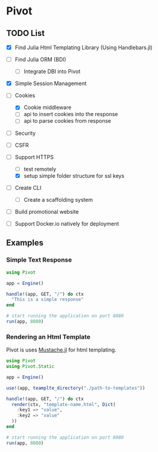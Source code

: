 # Pivot

## TODO List

- [x] Find Julia Html Templating Library (Using Handlebars.jl)
- [ ] Find Julia ORM (BDI)
  - [ ] Integrate DBI into Pivot
- [x] Simple Session Management
- [ ] Cookies
  - [x] Cookie middleware
  - [ ] api to insert cookies into the response
  - [ ] api to parse cookies from response
- [ ]  Security
  - [ ] CSFR
- [ ] Support HTTPS
  - [ ] test remotely
  - [x] setup simple folder structure for ssl keys
- [ ] Create CLI
  - [ ] Create a scaffolding system
- [ ] Build promotional website
- [ ] Support Docker.io natively for deployment


## Examples

### Simple Text Response
```julia
using Pivot

app = Engine()

handle!(app, GET, "/") do ctx
  "This is a simple response"
end

# start running the application on port 8080
run(app, 8080)
```

### Rendering an Html Template

Pivot is uses [Mustache.jl](https://github.com/jverzani/Mustache.jl) for html templating.

```julia
using Pivot
using Pivot.Static

app = Engine()

use!(app, teamplte_directory("./path-to-templates"))

handle!(app, GET, "/") do ctx
  render(ctx, "template-name.html", Dict(
    :key1 => "value",
    :key2 => "value"
  ))
end

# start running the application on port 8080
run(app, 8080)
```
